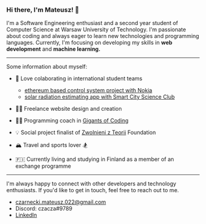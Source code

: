 ### Hi there, I'm Mateusz! 👋

I'm a Software Engineering enthusiast and a second year student of Computer Science at Warsaw University of Technology. I'm passionate about coding and always eager to learn new technologies and programming languages. Currently, I'm focusing on developing my skills in **web development** and **machine learning.**

---

Some information about myself:

- 👯 Love colaborating in international student teams
  - [ethereum based control system project with Nokia](https://github.com/dfallow/EthereumProject/wiki)
  - [solar radiation estimating app with Smart City Science Club](https://github.com/czaacza/solar-estimator)   
   
- 👨‍💻 Freelance website design and creation
- 👨‍🏫 Programming coach in [Gigants of Coding](https://www.giganciprogramowania.edu.pl/)
- 💡 Social project finalist of [Zwolnieni z Teorii](https://zwolnienizteorii.pl/) Foundation
- 🏔️ Travel and sports lover 🏂
- 🇫🇮 Currently living and studying in Finland as a member of an exchange programme

--- 

I'm always happy to connect with other developers and technology enthusiasts.
If you'd like to get in touch, feel free to reach out to me.

- czarnecki.mateusz.022@gmail.com
- Discord: czacza#9789
- [LinkedIn](https://www.linkedin.com/in/mateusz--czarnecki/)

<!--
**czaacza/czaacza** is a ✨ _special_ ✨ repository because its `README.md` (this file) appears on your GitHub profile.

Here are some ideas to get you started:

- 🔭 I’m currently working on ...
- 🌱 I’m currently learning ...
- 👯 I’m looking to collaborate on ...
- 🤔 I’m looking for help with ...
- 💬 Ask me about ...
- 📫 How to reach me: ...
- 😄 Pronouns: ...
- ⚡ Fun fact: ...
-->
